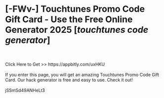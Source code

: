 # [-FWv-] Touchtunes Promo Code Gift Card - Use the Free Online Generator 2025 [*touchtunes code generator*]
<br>
<br>Click Here to Get >> https://appbitly.com/uxHKU

<br>
<br>If you enter this page, you will get an amazing Touchtunes Promo Code Gift Card. Our hack generator is free and easy to use. Check it out!
<br>
<br>jSSmSd49ANHeLt3

